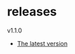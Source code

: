 # releases

v1.1.0

* [The latest version](https://github.com/inkdropapp/releases/releases/latest)

